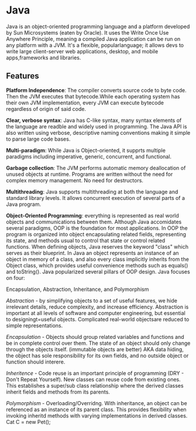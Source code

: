 # Java
Java is an object-oriented programming language and a platform developed by Sun Microsystems (eaten by Oracle). It uses the Write Once Use Anywhere Principle, meaning a compiled Java application can be run on any platform with a JVM. It's a flexible, popularlanguage; it allows devs to write large client-server web applications, desktop, and mobile apps,frameworks and libraries.

## Features
**Platform Independence**: The compiler converts source code to byte code. Then the JVM executes that bytecode.While each operating system has their own JVM implementation, every JVM can execute bytecode regardless of origin of said code.

**Clear, verbose syntax**: Java has C-like syntax, many syntax elements of the language are readble and widely used in programming. The Java API is also written using verbose, descriptive naming conventions making it simple to parse large code bases.

**Multi-paradigm**: While Java is Object-oriented, it supprts multiple paradigms including imperative, generic, concurrent, and functional.

**Garbage collection**: The JVM performs automatic memory deallocation of unused objects at runtime. Programs are written without the need for complex memory management. No need for destructors.

**Multithreading**: Java supports multithreading at both the language and standard library levels. It allows concurrent execution of several parts of a Java program.

**Object-Oriented Programming**: everything is represented as real world objects and communications between them. Although Java accomidates several paradigms, OOP is the foundation for most applications. In OOP the program is organized into object encapsulating related fields, representing its state, and methods usual to control that state or control related functions. When defining objects, Java reserves the keyword "class" which serves as their blueprint. In Java an object represents an instance of an object in memory of a class, and also every class implicitly inherits from the Object class, which provides useful convenience methods such as equals() and toString(). Java popularized several pillars of OOP design. Java focuses on four:

Encapsulation, Abstraction, Inheritance, and Polymorphism

*Abstraction* - by simplifying objects to a set of useful features, we hide irrelevant details, reduce complexity, and increase efficiency. Abstraction is important at all levels of software and computer engineering, but essential to designingt=useful objects. Complicated real-world objectsare reduced to simple representations.

*Encapsulation* - Objects should group related variables and functions and be in complete control over them. The state of an object should only change through the objects itself. (immutable objects are better) AKA data hiding, the object has sole responsibility for its own fields, and no outside object or function should interere.

*Inheritence* - Code reuse is an important principle of programming (DRY - Don't Repeat Yourself). New classes can reuse code from existing ones. This establishes a super/sub class relationship where the derived classes inherit fields and methods from its parents.

*Polymorphism* - Overloading/Overridng. With inheritance, an object can be referenced as an instance of its parent class. This provides flexibility when invoking inheritd methods with varying implementations in derived classes. Cat C = new Pet();
